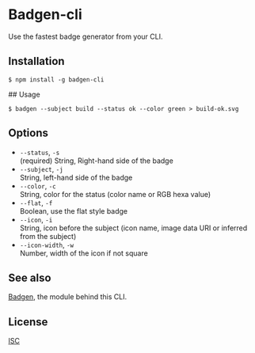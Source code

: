 # Badgen-cli

Use the fastest badge generator from your CLI.

## Installation

    $ npm install -g badgen-cli

## Usage

    $ badgen --subject build --status ok --color green > build-ok.svg

## Options

 * `--status`, `-s`<br>
    (required) String, Right-hand side of the badge
 * `--subject`, `-j`<br>
    String, left-hand side of the badge
 * `--color`, `-c`<br>
    String, color for the status (color name or RGB hexa value)
 * `--flat`, `-f`<br>
    Boolean, use the flat style badge
 * `--icon`, `-i`<br>
    String, icon before the subject (icon name, image data URI or inferred from the subject)
 * `--icon-width`, `-w`<br>
    Number, width of the icon if not square

## See also

[Badgen](https://github.com/badgen/badgen), the module behind this CLI.

## License

[ISC](license)
